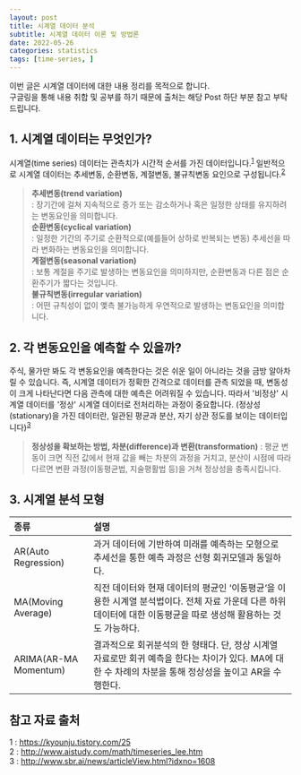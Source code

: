 ```yaml
---
layout: post
title: 시계열 데이터 분석
subtitle: 시계열 데이터 이론 및 방법론
date: 2022-05-26
categories: statistics
tags: [time-series, ]
---
```



이번 글은 시계열 데이터에 대한 내용 정리를 목적으로 합니다.  
구글링을 통해 내용 취합 및 공부를 하기 때문에 출처는 해당 Post 하단 부분 참고 부탁드립니다. 


## 1. 시계열 데이터는 무엇인가?

시계열(time series) 데이터는 관측치가 시간적 순서를 가진 데이터입니다.<sup>[1](#references)</sup> 일반적으로 시계열 데이터는 추세변동, 순환변동, 계절변동, 불규칙변동 요인으로 구성됩니다.<sup>[2](#references)</sup>  

> **추세변동(trend variation)**  
> : 장기간에 걸쳐 지속적으로 증가 또는 감소하거나 혹은 일정한 상태를 유지하려는 변동요인을 의미합니다.  
> **순환변동(cyclical variation)**  
> : 일정한 기간의 주기로 순환적으로(예를들어 상하로 반복되는 변동) 추세선을 따라 변화하는 변동요인을 의미합니다.  
> **계절변동(seasonal variation)**  
> : 보통 계절을 주기로 발생하는 변동요인을 의미하지만, 순환변동과 다른 점은 순환주기가 짧다는 것입니다.  
> **불규칙변동(irregular variation)**  
> : 어떤 규칙성이 없이 옟측 불가능하게 우연적으로 발생하는 변동요인을 의미합니다.  


## 2. 각 변동요인을 예측할 수 있을까?

주식, 물가만 봐도 각 변동요인을 예측한다는 것은 쉬운 일이 아니라는 것을 금방 알아차릴 수 있습니다. 즉, 시계열 데이터가 정확한 간격으로 데이터를 관측 되었을 때, 변동성이 크게 나타난다면 다음 관측에 대한 예측은 어려워질 수 있습니다. 따라서 '비정상' 시계열 데이터를 '정상' 시계열 데이터로 전처리하는 과정이 중요합니다. (정상성(stationary)을 가진 데이터란, 일관된 평균과 분산, 자기 상관 정도를 보이는 데이터입니다)<sup>[3](#references)</sup>  

> **정상성을 확보하는 방법, 차분(difference)과 변환(transformation)**
> : 평균 변동이 크면 직전 값에서 현재 값을 빼는 차분의 과정을 거치고, 분산이 시점에 따라 다르면 변환 과정(이동평균법, 지술평활법 등)을 거쳐 정상성을 충족시킵니다.  

## 3. 시계열 분석 모형

| 종류 | 설명 |
| :- | :- |
| AR(Auto Regression) | 과거 데이터에 기반하여 미래를 예측하는 모형으로 추세선을 통한 예측 과정은 선형 회귀모델과 동일하다. |
| MA(Moving Average) | 직전 데이터와 현재 데이터의 평균인 ‘이동평균‘을 이용한 시계열 분석법이다. 전체 자료 가운데 다른 하위 데이터에 대한 이동평균을 따로 생성해 활용하는 것도 가능하다. |
| ARIMA(AR-MA Momentum) | 결과적으로 회귀분석의 한 형태다. 단, 정상 시계열 자료로만 회귀 예측을 한다는 차이가 있다. MA에 대한 수 차례의 차분을 통해 정상성을 높이고 AR을 수행한다. |


## 참고 자료 출처

<a name="references">1</a> : https://kyounju.tistory.com/25  
<a name="references">2</a> : http://www.aistudy.com/math/timeseries_lee.htm  
<a name="references">3</a> : http://www.sbr.ai/news/articleView.html?idxno=1608  
